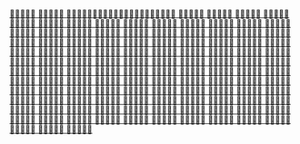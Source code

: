 [👑👑👑👑👑
👑👑👑👑👑
👑👑👑👑👑👑👑👑👑👑👑👑👑👑👑👑👑👑👑👑👑
👑👑👑👑👑
👑👑👑👑👑
👑👑👑👑👑
👑👑👑👑👑
👑👑👑👑👑
👑👑👑👑👑
👑👑👑👑👑
👑👑👑👑👑
👑👑👑👑👑
👑👑👑👑👑
👑👑👑👑👑
👑👑👑👑👑
👑👑👑👑👑
👑👑👑👑👑
👑👑👑👑👑
👑👑👑👑👑
👑👑👑👑👑
👑👑👑👑👑
👑👑👑👑👑
👑👑👑👑👑
👑👑👑👑👑
👑👑👑👑👑
👑👑👑👑👑
👑👑👑👑👑
👑👑👑👑👑
👑👑👑👑👑
👑👑👑👑👑
👑👑👑👑👑
👑👑👑👑👑
👑👑👑👑👑
👑👑👑👑👑
👑👑👑👑👑
👑👑👑👑👑
👑👑👑👑👑
👑👑👑👑👑
👑👑👑👑👑
👑👑👑👑👑
👑👑👑👑👑
👑👑👑👑👑
👑👑👑👑👑
👑👑👑👑👑
👑👑👑👑👑
👑👑👑👑👑
👑👑👑👑👑
👑👑👑👑👑
👑👑👑👑👑
👑👑👑👑👑
👑👑👑👑👑
👑👑👑👑👑
👑👑👑👑👑
👑👑👑👑👑
👑👑👑👑👑
👑👑👑👑👑
👑👑👑👑👑
👑👑👑👑👑
👑👑👑👑👑
👑👑👑👑👑
👑👑👑👑👑
👑👑👑👑👑
👑👑👑👑👑
👑👑👑👑👑
👑👑👑👑👑
👑👑👑👑👑
👑👑👑👑👑
👑👑👑👑👑
👑👑👑👑👑
👑👑👑👑👑
👑👑👑👑👑
👑👑👑👑👑
👑👑👑👑👑
👑👑👑👑👑
👑👑👑👑👑
👑👑👑👑👑
👑👑👑👑👑
👑👑👑👑👑
👑👑👑👑👑
👑👑👑👑👑
👑👑👑👑👑
👑👑👑👑👑
👑👑👑👑👑
👑👑👑👑👑
👑👑👑👑👑
👑👑👑👑👑
👑👑👑👑👑
👑👑👑👑👑
👑👑👑👑👑
👑👑👑👑👑
👑👑👑👑👑
👑👑👑👑👑
👑👑👑👑👑
👑👑👑👑👑
👑👑👑👑👑
👑👑👑👑👑
👑👑👑👑👑
👑👑👑👑👑
👑👑👑👑👑
👑👑👑👑👑
👑👑👑👑👑
👑👑👑👑👑
👑👑👑👑👑
👑👑👑👑👑
👑👑👑👑👑
👑👑👑👑👑
👑👑👑👑👑
👑👑👑👑👑
👑👑👑👑👑
👑👑👑👑👑
👑👑👑👑👑
👑👑👑👑👑
👑👑👑👑👑
👑👑👑👑👑
👑👑👑👑👑
👑👑👑👑👑
👑👑👑👑👑
👑👑👑👑👑
👑👑👑👑👑
👑👑👑👑👑](https://telegram.dog/Three_Cube_TeKnoways)
